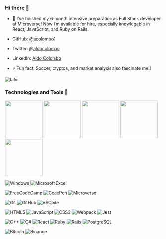 ### Hi there 👋

- 🌱 I’ve finished my 6-month intensive preparation as Full Stack developer at Microverse! Now I'm available for hire, especially knowlegable in React, JavaScript, and Ruby on Rails.

- GitHub: [@acolombo1](https://github.com/acolombo1)
- Twitter: [@aldocolombo](https://twitter.com/aldocolombo)
- LinkedIn: [Aldo Colombo](https://www.linkedin.com/in/aldo-colombo)


- ⚡ Fun fact: Soccer, cryptos, and market analysis also fascinate me!!


![Life](https://user-images.githubusercontent.com/44879977/166069147-23f4ac0c-4d3f-4649-9d82-5fad4cf98dce.png)

### Technologies and Tools 🔨

<a href="https://www.credential.net/de939ac8-59b2-44db-a5fd-2075de274da6" target= "blank"><img 
src="https://api.accredible.com/v1/frontend/credential_website_embed_image/badge/49818031" width="120"></a>
<a href="https://www.credential.net/18649338-9990-4d77-9e2c-164abe38107b" target= "blank"><img 
src="https://api.accredible.com/v1/frontend/credential_website_embed_image/badge/51665184" width="120"></a>
<a href="https://www.credential.net/d3d2eedc-e797-46ae-ab70-5d029f7f29b4" target= "blank"><img 
src="https://api.accredible.com/v1/frontend/credential_website_embed_image/badge/53636709" width="120"></a>
<a href="https://www.credential.net/46bc4481-5772-41f5-8af0-e83513ed292c" target= "blank"><img 
src="https://api.accredible.com/v1/frontend/credential_website_embed_image/badge/56108365" width="120"></a>
<a href="https://www.credential.net/embed/ea97343e-715e-4332-935c-9e7e7bd55de2" target= "blank"><img 
src="https://api.accredible.com/v1/frontend/credential_website_embed_image/badge/58192031" width="120"></a>

![Windows](https://img.shields.io/badge/Windows-0078D6?style=for-the-badge&logo=windows&logoColor=white) ![Microsoft Excel](https://img.shields.io/badge/Microsoft_Excel-217346?style=for-the-badge&logo=microsoft-excel&logoColor=white)

![FreeCodeCamp](https://img.shields.io/badge/Freecodecamp-%23123.svg?&style=for-the-badge&logo=freecodecamp&logoColor=green)
![CodePen](https://img.shields.io/badge/CodePen-white?style=for-the-badge&logo=codepen&logoColor=black)
![Microverse](https://img.shields.io/badge/Microverse-blueviolet?style=for-the-badge)

![Git](https://img.shields.io/badge/git-%23F05033.svg?style=for-the-badge&logo=git&logoColor=white)
![GitHub](https://img.shields.io/badge/github-%23121011.svg?style=for-the-badge&logo=github&logoColor=white)
![VSCode](https://img.shields.io/badge/Visual_Studio_Code-0078D4?style=for-the-badge&logo=visual%20studio%20code&logoColor=white)

![HTML5](https://img.shields.io/badge/html5-%23E34F26.svg?style=for-the-badge&logo=html5&logoColor=white)
![JavaScript](https://img.shields.io/badge/javascript-%23323330.svg?style=for-the-badge&logo=javascript&logoColor=%23F7DF1E)
![CSS3](https://img.shields.io/badge/-CSS3-lightblue?logo=CSS3)
![Webpack](https://img.shields.io/badge/webpack-%238DD6F9.svg?style=for-the-badge&logo=webpack&logoColor=black)
![Jest](https://img.shields.io/badge/Jest-323330?style=for-the-badge&logo=Jest&logoColor=white)

![C++](https://img.shields.io/badge/c++-%2300599C.svg?style=for-the-badge&logo=c%2B%2B&logoColor=white)
![C#](https://img.shields.io/badge/c%23-%23239120.svg?style=for-the-badge&logo=c-sharp&logoColor=white)
![React](https://img.shields.io/badge/-React-black?logo=React)
![Ruby](https://img.shields.io/badge/ruby-%23CC342D.svg?style=for-the-badge&logo=ruby&logoColor=white)
![Rails](https://img.shields.io/badge/rails-%23CC0000.svg?style=for-the-badge&logo=ruby-on-rails&logoColor=white)
![PostgreSQL](https://img.shields.io/badge/PostgreSQL-2C8EBB.svg?style=for-the-badge&logo=postgresql&logoColor=white)

![Bitcoin](https://img.shields.io/badge/Bitcoin-000?style=for-the-badge&logo=bitcoin&logoColor=white)
![Binance](https://img.shields.io/badge/Binance-FCD535?style=for-the-badge&logo=binance&logoColor=white)
